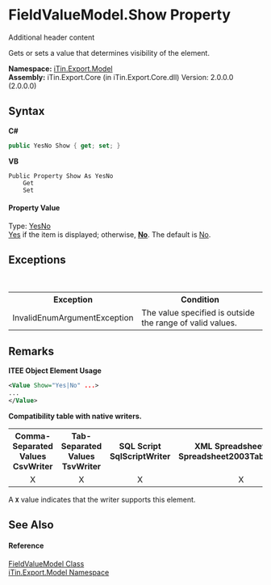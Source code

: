 # FieldValueModel.Show Property 
Additional header content 

Gets or sets a value that determines visibility of the element.

**Namespace:**&nbsp;<a href="N_iTin_Export_Model">iTin.Export.Model</a><br />**Assembly:**&nbsp;iTin.Export.Core (in iTin.Export.Core.dll) Version: 2.0.0.0 (2.0.0.0)

## Syntax

**C#**<br />
``` C#
public YesNo Show { get; set; }
```

**VB**<br />
``` VB
Public Property Show As YesNo
	Get
	Set
```


#### Property Value
Type: <a href="T_iTin_Export_Model_YesNo">YesNo</a><br /><a href="T_iTin_Export_Model_YesNo">Yes</a> if the item is displayed; otherwise, <strong><a href="T_iTin_Export_Model_YesNo">No</a></strong>. The default is <a href="T_iTin_Export_Model_YesNo">No</a>.

## Exceptions
&nbsp;<table><tr><th>Exception</th><th>Condition</th></tr><tr><td>InvalidEnumArgumentException</td><td>The value specified is outside the range of valid values.</td></tr></table>

## Remarks

**ITEE Object Element Usage**<br />
``` XML
<Value Show="Yes|No" ...>
...
</Value>
```


<strong>Compatibility table with native writers.</strong><table><tr><th>Comma-Separated Values<br />CsvWriter</th><th>Tab-Separated Values<br />TsvWriter</th><th>SQL Script<br />SqlScriptWriter</th><th>XML Spreadsheet 2003<br />Spreadsheet2003TabularWriter</th></tr><tr><td align="center">X</td><td align="center">X</td><td align="center">X</td><td align="center">X</td></tr></table> A <strong>`X`</strong> value indicates that the writer supports this element.


## See Also


#### Reference
<a href="T_iTin_Export_Model_FieldValueModel">FieldValueModel Class</a><br /><a href="N_iTin_Export_Model">iTin.Export.Model Namespace</a><br />